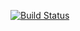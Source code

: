 [![Build Status](https://travis-ci.org/Varvara911/381706-2_gavriushova_lab.svg?branch=Arrlist)](https://travis-ci.org/Varvara911/381706-2_gavriushova_lab)

